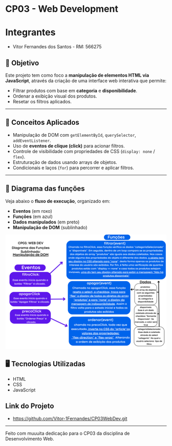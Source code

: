 # CP03 - Web Development

# Integrantes
- Vitor Fernandes dos Santos - RM: 566275


## 🎯 Objetivo

Este projeto tem como foco a **manipulação de elementos HTML via JavaScript**, através da criação de uma interface web interativa que permite:

- Filtrar produtos com base em **categoria** e **disponibilidade**.
- Ordenar a exibição visual dos produtos.
- Resetar os filtros aplicados.

---

## 🧠 Conceitos Aplicados

- Manipulação de DOM com `getElementById`, `querySelector`, `addEventListener`.
- Uso de **eventos de clique (click)** para acionar filtros.
- Controle de visibilidade com propriedades de CSS (`display: none` / `flex`).
- Estruturação de dados usando arrays de objetos.
- Condicionais e laços (`for`) para percorrer e aplicar filtros.

---

## 🧭 Diagrama das funções

Veja abaixo o **fluxo de execução**, organizado em:

- **Eventos** (em roxo)
- **Funções** (em azul)
- **Dados manipulados** (em preto)
- **Manipulação de DOM** (sublinhado)

![Diagrama do Projeto](./images/CP03%20-%20Web%20Development.png)


## 🖥️ Tecnologias Utilizadas

- HTML
- CSS
- JavaScript 

## Link do Projeto
- https://github.com/Vitor-1Fernandes/CP03WebDev.git

---

Feito com muuuita dedicação para o CP03 da disciplina de Desenvolvimento Web.
